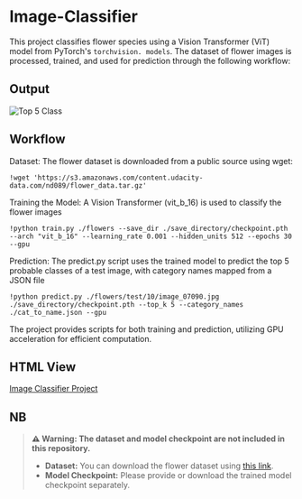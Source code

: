 # Image-Classifier

This project classifies flower species using a Vision Transformer (ViT) model from PyTorch's `torchvision. models`. The dataset of flower images is processed, trained, and used for prediction through the following workflow:

## Output 

![Top 5 Class](./top-5-class.png)

## Workflow

Dataset: The flower dataset is downloaded from a public source using wget:
```
!wget 'https://s3.amazonaws.com/content.udacity-data.com/nd089/flower_data.tar.gz'
```

Training the Model: A Vision Transformer (vit_b_16) is used to classify the flower images 

```
!python train.py ./flowers --save_dir ./save_directory/checkpoint.pth --arch "vit_b_16" --learning_rate 0.001 --hidden_units 512 --epochs 30 --gpu
```
Prediction: The predict.py script uses the trained model to predict the top 5 probable classes of a test image, with category names mapped from a JSON file
```
!python predict.py ./flowers/test/10/image_07090.jpg ./save_directory/checkpoint.pth --top_k 5 --category_names ./cat_to_name.json --gpu
```
The project provides scripts for both training and prediction, utilizing GPU acceleration for efficient computation. 

## HTML View

[Image Classifier Project](./Image_Classifier_Project.html)

## NB

> **⚠️ Warning: The dataset and model checkpoint are not included in this repository.**
>
> - **Dataset:** You can download the flower dataset using [this link](https://s3.amazonaws.com/content.udacity-data.com/nd089/flower_data.tar.gz).
> - **Model Checkpoint:** Please provide or download the trained model checkpoint separately.
